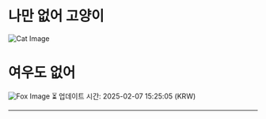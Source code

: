 
# 나만 없어 고양이

![Cat Image](https://cdn2.thecatapi.com/images/26u.jpg)

# 여우도 없어
![Fox Image](https://randomfox.ca/images/41.jpg)
⏳ 업데이트 시간: 2025-02-07 15:25:05 (KRW)

---
